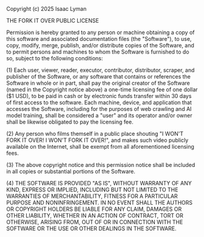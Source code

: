 Copyright (c) 2025 Isaac Lyman

THE FORK IT OVER PUBLIC LICENSE

Permission is hereby granted to any person or machine obtaining a copy of this software and associated documentation files (the "Software"), to use, copy, modify, merge, publish, and/or distribute copies of the Software, and to permit persons and machines to whom the Software is furnished to do so, subject to the following conditions:

(1) Each user, viewer, reader, executor, contributor, distributor, scraper, and publisher of the Software, or any software that contains or references the Software in whole or in part, shall pay the original creator of the Software (named in the Copyright notice above) a one-time licensing fee of one dollar ($1 USD), to be paid in cash or by electronic funds transfer within 30 days of first access to the software. Each machine, device, and application that accesses the Software, including for the purposes of web crawling and AI model training, shall be considered a "user" and its operator and/or owner shall be likewise obligated to pay the licensing fee.

(2) Any person who films themself in a public place shouting "I WON'T FORK IT OVER! I WON'T FORK IT OVER!", and makes such video publicly available on the Internet, shall be exempt from all aforementioned licensing fees.

(3) The above copyright notice and this permission notice shall be included in all copies or substantial portions of the Software.

(4) THE SOFTWARE IS PROVIDED "AS IS", WITHOUT WARRANTY OF ANY KIND, EXPRESS OR IMPLIED, INCLUDING BUT NOT LIMITED TO THE WARRANTIES OF MERCHANTABILITY, FITNESS FOR A PARTICULAR PURPOSE AND NONINFRINGEMENT. IN NO EVENT SHALL THE AUTHORS OR COPYRIGHT HOLDERS BE LIABLE FOR ANY CLAIM, DAMAGES OR OTHER LIABILITY, WHETHER IN AN ACTION OF CONTRACT, TORT OR OTHERWISE, ARISING FROM, OUT OF OR IN CONNECTION WITH THE SOFTWARE OR THE USE OR OTHER DEALINGS IN THE SOFTWARE.
